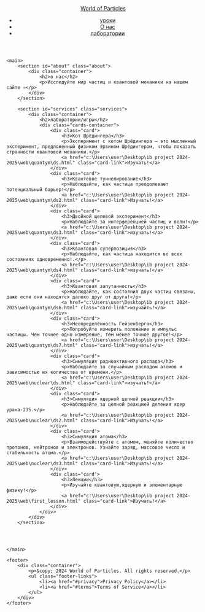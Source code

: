 
<html lang="en">
<head>
    <meta charset="UTF-8">
    <meta name="viewport" content="width=device-width, initial-scale=1.0">
    <title>Main menu of quantum</title>
    <link rel="stylesheet" href="stylemain.css">
    
</head>
<body>
    <header>
        <nav class="navbar">
            <a href="#" class="logo">World of Particles</a>
            <ul class="nav-links">
                <li><a href="https://alidlnrko.github.io/world-of-micro/">уроки</a></li>
                <li><a href="#about">О нас</a></li>
                <li><a href="#services">лаборатории</a></li>
            </ul>
        </nav>
    </header>

    <main>
        <section id="about" class="about">
            <div class="container">
                <h2>о нас</h2>
                <p>Исследуйте мир частиц и квантовой механики на нашем сайте ⚛</p>
            </div>
        </section>

        <section id="services" class="services">
            <div class="container">
                <h2>лаборатории/игры</h2>
                <div class="cards-container">
                    <div class="card">
                        <h3>Кот Шрёдингера</h3>
                        <p>Эксперимент с котом Шрёдингера — это мысленный эксперимент, предложенный физиком Эрвином Шрёдингером, чтобы показать странности квантовой механики.</p>
                        <a href="c:\Users\user\Desktop\ib project 2024-2025\web\quantym\ds.html" class="card-link">Изучать!</a>
                    </div>
                    <div class="card">
                        <h3>Квантовое туннелирование</h3>
                        <p>Наблюдайте, как частица преодолевает потенциальный барьер!</p>
                        <a href="c:\Users\user\Desktop\ib project 2024-2025\web\quantym\ds2.html" class="card-link">Изучать!</a>
                    </div>
                    <div class="card">
                        <h3>Двойной щелевой эксперимент</h3>
                        <p>Наблюдайте за интерференцией частиц и волн!</p>
                        <a href="c:\Users\user\Desktop\ib project 2024-2025\web\quantym\ds3.html" class="card-link">изучать!</a>
                    </div>
                    <div class="card">
                        <h3>Квантовая суперпозиция</h3>
                        <p>Наблюдайте, как частица находится во всех состояниях одновременно!.</p>
                        <a href="c:\Users\user\Desktop\ib project 2024-2025\web\quantym\ds4.html" class="card-link">изучать!</a>
                    </div>
                    <div class="card">
                        <h3>Квантовая запутанность</h3>
                        <p>Наблюдайте, как состояния двух частиц связаны, даже если они находятся далеко друг от друга!</p>
                        <a href="c:\Users\user\Desktop\ib project 2024-2025\web\quantym\ds6.html" class="card-link">изучайть!</a>
                    </div>
                    <div class="card">
                        <h3>Неопределённость Гейзенберга</h3>
                        <p>Попробуйте измерить положение и импульс частицы. Чем точнее одно измерение, тем менее точное другое!</p>
                        <a href="c:\Users\user\Desktop\ib project 2024-2025\web\quantym\ds7.html" class="card-link">изучать!</a>
                    </div>
                    <div class="card">
                        <h3>Симуляция радиоактивного распада</h3>
                        <p>Наблюдайте за случайным распадом атомов и зависимостью их количества от времени.</p>
                        <a href="c:\Users\user\Desktop\ib project 2024-2025\web\nuclear\ds.html" class="card-link">изучать!</a>
                    </div>
                    <div class="card">
                        <h3>Симуляция ядерной цепной реакции</h3>
                        <p>Наблюдайте за цепной реакцией деления ядер урана-235.</p>
                        <a href="c:\Users\user\Desktop\ib project 2024-2025\web\nuclear\ds2.html" class="card-link">Изучать!</a>
                    </div>
                    <div class="card">
                        <h3>Симуляция атома</h3>
                        <p>Взаимодействуйте с атомом, меняйте количество протонов, нейтронов и электронов. Узнайте заряд, массовое число и стабильность атома.</p>
                        <a href="c:\Users\user\Desktop\ib project 2024-2025\web\nuclear\ds3.html" class="card-link">Изучать!</a>
                    </div>
                    <div class="card">
                        <h3>Лекции</h3>
                        <p>Изучайте квантовую,ядерную и элементарную физику!</p>
                        <a href="c:\Users\user\Desktop\ib project 2024-2025\web\first_lesson.html" class="card-link">Изучать!</a>
                    </div>
                </div>
            </div>
        </section>

       

        
    </main>

    <footer>
        <div class="container">
            <p>&copy; 2024 World of Particles. All rights reserved.</p>
            <ul class="footer-links">
                <li><a href="#privacy">Privacy Policy</a></li>
                <li><a href="#terms">Terms of Service</a></li>
            </ul>
        </div>
    </footer>
    
</body>
</html>
